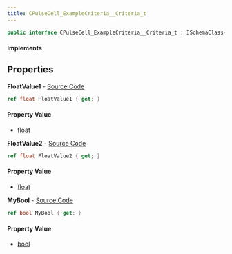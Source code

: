 ```yaml
---
title: CPulseCell_ExampleCriteria__Criteria_t
---
```


```csharp
public interface CPulseCell_ExampleCriteria__Criteria_t : ISchemaClass<CPulseCell_ExampleCriteria__Criteria_t>, ISchemaField, ISchemaClass, INativeHandle
```

#### Implements

## Properties

**FloatValue1** - [Source Code](https://github.com/swiftly-solution/swiftlys2/blob/main/managed/src/SwiftlyS2.Generated/Schemas/Interfaces/CPulseCell_ExampleCriteria__Criteria_t.cs#L16)

```csharp
ref float FloatValue1 { get; }
```

#### Property Value

- [float](https://learn.microsoft.com/dotnet/api/system.single)

**FloatValue2** - [Source Code](https://github.com/swiftly-solution/swiftlys2/blob/main/managed/src/SwiftlyS2.Generated/Schemas/Interfaces/CPulseCell_ExampleCriteria__Criteria_t.cs#L18)

```csharp
ref float FloatValue2 { get; }
```

#### Property Value

- [float](https://learn.microsoft.com/dotnet/api/system.single)

**MyBool** - [Source Code](https://github.com/swiftly-solution/swiftlys2/blob/main/managed/src/SwiftlyS2.Generated/Schemas/Interfaces/CPulseCell_ExampleCriteria__Criteria_t.cs#L20)

```csharp
ref bool MyBool { get; }
```

#### Property Value

- [bool](https://learn.microsoft.com/dotnet/api/system.boolean)

